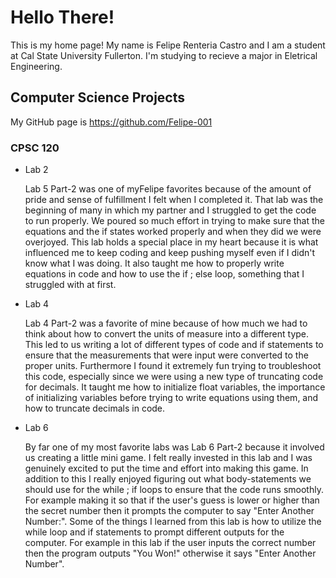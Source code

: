 # Hello There!

This is my home page! My name is Felipe Renteria Castro and I am a student at Cal State University Fullerton. I'm studying to recieve a major in Eletrical Engineering.

## Computer Science Projects

My GitHub page is <https://github.com/Felipe-001>

### CPSC 120

* Lab 2

    Lab 5 Part-2 was one of myFelipe favorites because of the amount of pride and sense of fulfillment I felt when I completed it. That lab was the beginning of many in which my partner and I struggled to get the code to run properly. We poured so much effort in trying to make sure that the equations and the if states worked properly and when they did we were overjoyed. This lab holds a special place in my heart because it is what influenced me to keep coding and keep pushing myself even if I didn't know what I was doing. It also taught me how to properly write equations in code and how to use the if ; else loop, something that I struggled with at first.


* Lab 4

    Lab 4 Part-2 was a favorite of mine because of how much we had to think about how to convert the units of measure into a different type. This led to us writing a lot of different types of code and if statements to ensure that the measurements that were input were converted to the proper units. Furthermore I found it extremely fun trying to troubleshoot this code, especially since we were using a new type of truncating code for decimals. It taught me how to initialize float variables, the importance of initializing variables before trying to write equations using them, and how to truncate decimals in code.


* Lab 6

    By far one of my most favorite labs was Lab 6 Part-2 because it involved us creating a little mini game. I felt really invested in this lab and I was genuinely excited to put the time and effort into making this game. In addition to this I really enjoyed figuring out what body-statements we should use for the while ; if loops to ensure that the code runs smoothly. For example making it so that if the user's guess is lower or higher than the secret number then it prompts the computer to say "Enter Another Number:".  Some of the things I learned from this lab is how to utilize the while loop and if statements to prompt different outputs for the computer. For example in this lab if the user inputs the correct number then the program outputs "You Won!" otherwise it says "Enter Another Number".
